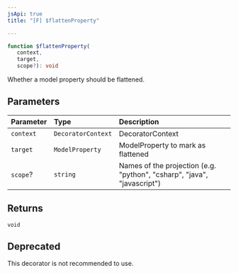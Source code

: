```yaml
---
jsApi: true
title: "[F] $flattenProperty"

---
```

```ts
function $flattenProperty(
   context, 
   target, 
   scope?): void
```

Whether a model property should be flattened.

## Parameters

| Parameter | Type | Description |
| :------ | :------ | :------ |
| `context` | `DecoratorContext` | DecoratorContext |
| `target` | `ModelProperty` | ModelProperty to mark as flattened |
| `scope`? | `string` | Names of the projection (e.g. "python", "csharp", "java", "javascript") |

## Returns

`void`

## Deprecated

This decorator is not recommended to use.
